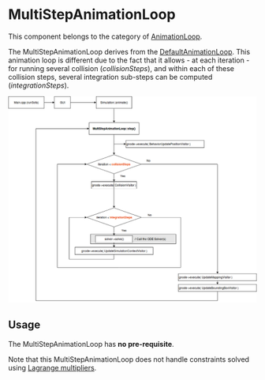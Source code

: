 MultiStepAnimationLoop
======================

This component belongs to the category of [AnimationLoop](../../simulation-principles/animation-loop/).

The MultiStepAnimationLoop derives from the [DefaultAnimationLoop](../../components/animationloop/defaultanimationloop/). This animation loop is different due to the fact that it allows - at each iteration - for running several collision (_collisionSteps_), and within each of these collision steps, several integration sub-steps can be computed (_integrationSteps_).

<a href="https://github.com/sofa-framework/doc/blob/master/images/animationloop/MultiStepAnimationLoop.png?raw=true"><img src="https://github.com/sofa-framework/doc/blob/master/images/animationloop/MultiStepAnimationLoop.png?raw=true" title="Flow diagram for a MultiStepAnimationLoop"/></a>


Usage
-----

The MultiStepAnimationLoop has **no pre-requisite**.

Note that this MultiStepAnimationLoop does not handle constraints solved using [Lagrange multipliers](../../simulation-principles/constraint/lagrange-constraint/).
